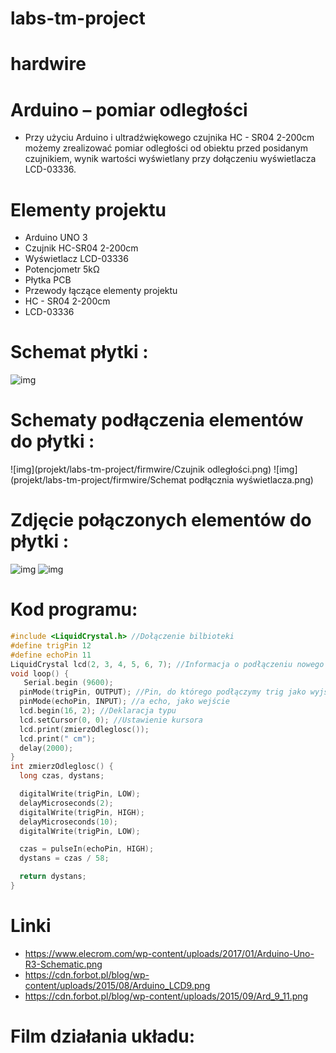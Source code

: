# labs-tm-project

# hardwire

# Arduino – pomiar odległości

- Przy użyciu Arduino i ultradźwiękowego czujnika HC - SR04 2-200cm możemy zrealizować pomiar odległości od obiektu przed posidanym czujnikiem, wynik wartości wyświetlany przy dołączeniu wyświetlacza LCD-03336.

# Elementy projektu

- Arduino UNO 3
- Czujnik HC-SR04 2-200cm
- Wyświetlacz LCD-03336
- Potencjometr 5kΩ
- Płytka PCB
- Przewody łączące elementy projektu
- HC - SR04 2-200cm
- LCD-03336

# Schemat płytki :

![img](projekt/labs-tm-project/firmwire/Arduino-Uno-R3-Schematic.png)

# Schematy podłączenia elementów do płytki :

![img](projekt/labs-tm-project/firmwire/Czujnik odległości.png)
![img](projekt/labs-tm-project/firmwire/Schemat podłącznia wyświetlacza.png)

# Zdjęcie połączonych elementów do płytki :

![img](projekt/labs-tm-project/firmwire/zdj1.png)
![img](projekt/labs-tm-project/firmwire/zdj2.png)

# Kod programu:

```cpp
#include <LiquidCrystal.h> //Dołączenie bilbioteki
#define trigPin 12
#define echoPin 11
LiquidCrystal lcd(2, 3, 4, 5, 6, 7); //Informacja o podłączeniu nowego wyświetlacza
void loop() {
   Serial.begin (9600);
  pinMode(trigPin, OUTPUT); //Pin, do którego podłączymy trig jako wyjście
  pinMode(echoPin, INPUT); //a echo, jako wejście
  lcd.begin(16, 2); //Deklaracja typu
  lcd.setCursor(0, 0); //Ustawienie kursora
  lcd.print(zmierzOdleglosc());
  lcd.print(" cm");
  delay(2000);
}
int zmierzOdleglosc() {
  long czas, dystans;

  digitalWrite(trigPin, LOW);
  delayMicroseconds(2);
  digitalWrite(trigPin, HIGH);
  delayMicroseconds(10);
  digitalWrite(trigPin, LOW);

  czas = pulseIn(echoPin, HIGH);
  dystans = czas / 58;

  return dystans;
}
```

# Linki

- https://www.elecrom.com/wp-content/uploads/2017/01/Arduino-Uno-R3-Schematic.png
- https://cdn.forbot.pl/blog/wp-content/uploads/2015/08/Arduino_LCD9.png
- https://cdn.forbot.pl/blog/wp-content/uploads/2015/09/Ard_9_11.png

# Film działania układu:
